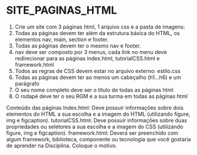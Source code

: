 # SITE_PAGINAS_HTML
1. Crie um site com 3 páginas html, 1 arquivo css e a pasta de imagens:
2. Todas as páginas devem ter além da estrutura básica do HTML, os elementos nav, main, section e footer.
3. Todas as páginas devem ter o mesmo nav e footer.
4. nav deve ser composto por 3 menus, cada link no menu deve redirecionar para as páginas index.html, tutorialCSS.html e framework.html
5. Todos as regras de CSS devem estar no arquivo externo: estilo.css
6. Todas as páginas devem ter ao menos um cabeçalho (h1...h6) e um parágrafo
7. O seu nome completo deve ser o título de todas as páginas html
8. O rodapé deve ter o seu RGM e a sua turma em todas as páginas html

Conteúdo das páginas
Index.html: Deve possuir informações sobre dois elementos do HTML a sua escolha e a imagem do HTML (utilizando figure, img e figcaption).
tutorialCSS.html: Deve possuir informações sobre duas propriedades ou seletores a sua escolha e a imagem do CSS (utilizando figure, img e figcaption).
framework.html: Deverá ser preenchido com algum framework, biblioteca, componente ou tecnologia que você gostaria de aprender na Disciplina. Coloque o motivo.
